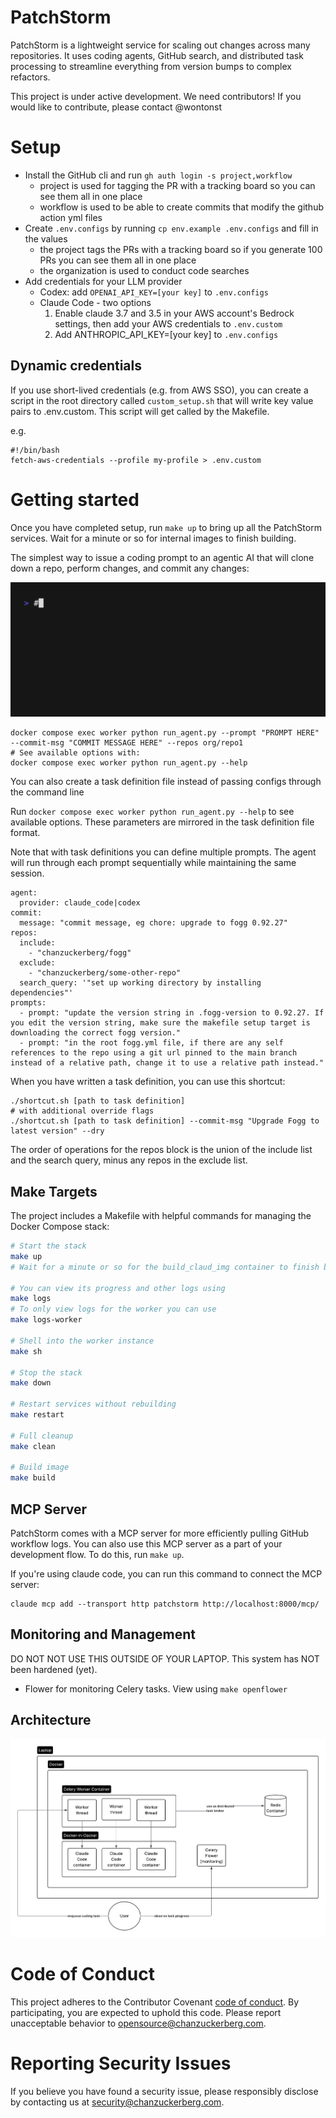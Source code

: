 # PatchStorm

PatchStorm is a lightweight service for scaling out changes across many repositories. 
It uses coding agents, GitHub search, and distributed task processing to streamline everything from
version bumps to complex refactors.

This project is under active development. We need contributors! 
If you would like to contribute, please contact @wontonst

# Setup

* Install the GitHub cli and run `gh auth login -s project,workflow`
  * project is used for tagging the PR with a tracking board so you can see them all in one place
  * workflow is used to be able to create commits that modify the github action yml files
* Create `.env.configs` by running `cp env.example .env.configs` and fill in the values
  * the project tags the PRs with a tracking board so if you generate 100 PRs you can see them all in one place
  * the organization is used to conduct code searches
* Add credentials for your LLM provider
  * Codex: add `OPENAI_API_KEY=[your key]` to `.env.configs`
  * Claude Code - two options
    1. Enable claude 3.7 and 3.5 in your AWS account's Bedrock settings, then add your AWS credentials to `.env.custom`
    2. Add ANTHROPIC_API_KEY=[your key] to `.env.configs`

## Dynamic credentials

If you use short-lived credentials (e.g. from AWS SSO), you can create a script in the root directory called
`custom_setup.sh` that will write key value pairs to .env.custom. This script will get called by the Makefile.

e.g.

```
#!/bin/bash
fetch-aws-credentials --profile my-profile > .env.custom
```

# Getting started

Once you have completed setup, run `make up` to bring up all the PatchStorm services.
Wait for a minute or so for internal images to finish building.

The simplest way to issue a coding prompt to an agentic AI that will clone down a repo, perform changes, and commit any changes:

![command example](./demo.gif)

```
docker compose exec worker python run_agent.py --prompt "PROMPT HERE" --commit-msg "COMMIT MESSAGE HERE" --repos org/repo1
# See available options with:
docker compose exec worker python run_agent.py --help
```

You can also create a task definition file instead of passing configs through the command line

Run `docker compose exec worker python run_agent.py --help` to see available options. These parameters are
mirrored in the task definition file format.

Note that with task definitions you can define multiple prompts. The agent will run through each prompt
sequentially while maintaining the same session.

```
agent:
  provider: claude_code|codex
commit:
  message: "commit message, eg chore: upgrade to fogg 0.92.27"
repos:
  include:
    - "chanzuckerberg/fogg"
  exclude:
    - "chanzuckerberg/some-other-repo"
  search_query: '"set up working directory by installing dependencies"'
prompts:
  - prompt: "update the version string in .fogg-version to 0.92.27. If you edit the version string, make sure the makefile setup target is downloading the correct fogg version."
  - prompt: "in the root fogg.yml file, if there are any self references to the repo using a git url pinned to the main branch instead of a relative path, change it to use a relative path instead."
```

When you have written a task definition, you can use this shortcut:

```
./shortcut.sh [path to task definition]
# with additional override flags
./shortcut.sh [path to task definition] --commit-msg "Upgrade Fogg to latest version" --dry
```

The order of operations for the repos block is the union of the include list and the search query,
minus any repos in the exclude list.

## Make Targets

The project includes a Makefile with helpful commands for managing the Docker Compose stack:

```bash
# Start the stack
make up
# Wait for a minute or so for the build_claud_img container to finish building the claude runner image within the stack

# You can view its progress and other logs using
make logs
# To only view logs for the worker you can use
make logs-worker

# Shell into the worker instance
make sh

# Stop the stack
make down

# Restart services without rebuilding
make restart

# Full cleanup
make clean

# Build image
make build
```

## MCP Server

PatchStorm comes with a MCP server for more efficiently pulling GitHub workflow logs. You can also use this MCP server
as a part of your development flow. To do this, run `make up`.

If you're using claude code, you can run this command to connect the MCP server:
```
claude mcp add --transport http patchstorm http://localhost:8000/mcp/
```

## Monitoring and Management

DO NOT NOT USE THIS OUTSIDE OF YOUR LAPTOP.
This system has NOT been hardened (yet).

- Flower for monitoring Celery tasks. View using `make openflower`

## Architecture

![architecture diagram](./PatchStorm.png)

# Code of Conduct

This project adheres to the Contributor Covenant [code of conduct](https://github.com/chanzuckerberg/.github/blob/master/CODE_OF_CONDUCT.md). By participating, you are expected to uphold this code. Please report unacceptable behavior to [opensource@chanzuckerberg.com](mailto:opensource@chanzuckerberg.com).

# Reporting Security Issues

If you believe you have found a security issue, please responsibly disclose by contacting us at [security@chanzuckerberg.com](mailto:security@chanzuckerberg.com).
